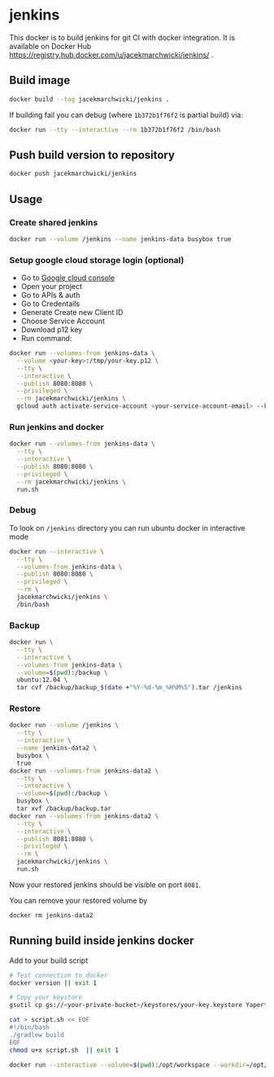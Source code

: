 # jenkins

This docker is to build jenkins for git CI with docker integration.
It is available on Docker Hub https://registry.hub.docker.com/u/jacekmarchwicki/jenkins/ .

## Build image

```bash
docker build --tag jacekmarchwicki/jenkins .
```

If building fail you can debug (where `1b372b1f76f2` is partial build) via:

```bash
docker run --tty --interactive --rm 1b372b1f76f2 /bin/bash
```

## Push build version to repository

```bash
docker push jacekmarchwicki/jenkins
```

## Usage

### Create shared jenkins

```bash
docker run --volume /jenkins --name jenkins-data busybox true
```

### Setup google cloud storage login (optional)
* Go to [Google cloud console](https://console.developers.google.com/)
* Open your project
* Go to APIs & auth
* Go to Credentails
* Generate Create new Client ID
* Choose Service Account
* Download p12 key
* Run command:

```bash
docker run --volumes-from jenkins-data \
  --volume <your-key>:/tmp/your-key.p12 \
  --tty \
  --interactive \
  --publish 8080:8080 \
  --privileged \
  --rm jacekmarchwicki/jenkins \
  gcloud auth activate-service-account <your-service-account-email> --key-file /tmp/your-key.p12 --project <your-project-id>
```

### Run jenkins and docker

```bash
docker run --volumes-from jenkins-data \
  --tty \
  --interactive \
  --publish 8080:8080 \
  --privileged \
  --rm jacekmarchwicki/jenkins \
  run.sh
```

### Debug
To look on `/jenkins` directory you can run ubuntu docker in interactive mode

```bash
docker run --interactive \
  --tty \
  --volumes-from jenkins-data \
  --publish 8080:8080 \
  --privileged \
  --rm \
  jacekmarchwicki/jenkins \
  /bin/bash
```

### Backup

```bash
docker run \
  --tty \
  --interactive \
  --volumes-from jenkins-data \
  --volume=$(pwd):/backup \
  ubuntu:12.04 \
  tar cvf /backup/backup_$(date +"%Y-%d-%m_%H%M%S").tar /jenkins
```

### Restore

```bash
docker run --volume /jenkins \
  --tty \
  --interactive \
  --name jenkins-data2 \
  busybox \
  true
docker run --volumes-from jenkins-data2 \
  --tty \
  --interactive \
  --volume=$(pwd):/backup \
  busybox \
  tar xvf /backup/backup.tar
docker run --volumes-from jenkins-data2 \
  --tty \
  --interactive \
  --publish 8081:8080 \
  --privileged \
  --rm \
  jacekmarchwicki/jenkins \
  run.sh
```

Now your restored jenkins should be visible on port `8081`.

You can remove your restored volume by

```bash
docker rm jenkins-data2
```

## Running build inside jenkins docker
Add to your build script

```bash
# Test connection to docker
docker version || exit 1

# Copy your keystore
gsutil cp gs://<your-private-bucket>/keystores/your-key.keystore Yapert/your-key.keystore || exit 1

cat > script.sh << EOF
#!/bin/bash
./gradlew build
EOF
chmod u+x script.sh  || exit 1

docker run --interactive --volume=$(pwd):/opt/workspace --workdir=/opt/workspace --rm jacekmarchwicki/android-test "/opt/workspace/script.sh" || exit 1
```
